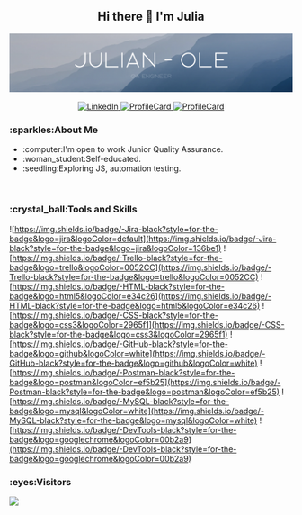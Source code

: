 <H2 align="center">Hi there 👋  I'm Julia</H2>

![header](https://github.com/julian-ole/profile-card-ui/blob/master/public/images/header2.jpg)


<div id="badges" align="center">
  <a href="https://www.linkedin.com/in/olegovna/">
    <img src="https://img.shields.io/badge/LinkedIn-blue?style=flat-square&logo=linkedin&logoColor=white" alt="LinkedIn"/>
  </a>
 <a href="https://julian-ole.github.io/">
    <img src="https://img.shields.io/badge/ProfileCard-%233E5F8A?style=flat-square&logo=Profile&logoColor=white" alt="ProfileCard"/>
 </a>
  <a href="https://t.me/julian_ole">
    <img src="https://img.shields.io/badge/Telegram-informational?style=flat-square&logo=telegram&logoColor=white" alt="ProfileCard"/>
 </a>
</div>


<div id="about-me">
<h3>:sparkles:About Me</h3>

<ul>
  <li>:computer:I'm open to work Junior Quality Assurance.</li>
  <li>:woman_student:Self-educated.</li>
  <li>:seedling:Exploring JS, automation testing.</li>
</ul>
</div>
<br>


<div id="tools">
<h3>:crystal_ball:Tools and Skills</h3>   
  
![https://img.shields.io/badge/-Jira-black?style=for-the-badge&logo=jira&logoColor=default](https://img.shields.io/badge/-Jira-black?style=for-the-badge&logo=jira&logoColor=136be1)
![https://img.shields.io/badge/-Trello-black?style=for-the-badge&logo=trello&logoColor=0052CC](https://img.shields.io/badge/-Trello-black?style=for-the-badge&logo=trello&logoColor=0052CC)
![https://img.shields.io/badge/-HTML-black?style=for-the-badge&logo=html5&logoColor=e34c26](https://img.shields.io/badge/-HTML-black?style=for-the-badge&logo=html5&logoColor=e34c26)
![https://img.shields.io/badge/-CSS-black?style=for-the-badge&logo=css3&logoColor=2965f1](https://img.shields.io/badge/-CSS-black?style=for-the-badge&logo=css3&logoColor=2965f1) 
![https://img.shields.io/badge/-GitHub-black?style=for-the-badge&logo=github&logoColor=white](https://img.shields.io/badge/-GitHub-black?style=for-the-badge&logo=github&logoColor=white)
![https://img.shields.io/badge/-Postman-black?style=for-the-badge&logo=postman&logoColor=ef5b25](https://img.shields.io/badge/-Postman-black?style=for-the-badge&logo=postman&logoColor=ef5b25)
![https://img.shields.io/badge/-MySQL-black?style=for-the-badge&logo=mysql&logoColor=white](https://img.shields.io/badge/-MySQL-black?style=for-the-badge&logo=mysql&logoColor=white)
![https://img.shields.io/badge/-DevTools-black?style=for-the-badge&logo=googlechrome&logoColor=00b2a9](https://img.shields.io/badge/-DevTools-black?style=for-the-badge&logo=googlechrome&logoColor=00b2a9)

 
</div>

<div id="visitors">
<h3>:eyes:Visitors</h3> 
<a href="https://visitorbadge.io/status?path=https%3A%2F%2Fgithub.com%2Fjulian-ole%2Fjulian-ole%2F"><img src="https://api.visitorbadge.io/api/visitors?path=https%3A%2F%2Fgithub.com%2Fjulian-ole%2Fjulian-ole%2F&label=Visitors&labelColor=%23d9e3f0&countColor=%23263759&style=flat-square&labelStyle=none" /></a>
 </div>
 
